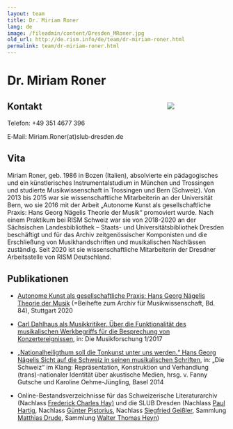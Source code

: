 ```yaml
---
layout: team
title: Dr. Miriam Roner
lang: de
image: /fileadmin/content/Dresden_MRoner.jpg
old_url: http://de.rism.info/de/team/dr-miriam-roner.html
permalink: team/dr-miriam-roner.html
---
```



# Dr. Miriam Roner

<div style="float: right; width: 35%">
   <figure class="figure">
      <div class="float-left">
         <img src="/images/old/fileadmin/Dresden_MRoner.jpg">
      </div>
   </figure>
</div>

## Kontakt

Telefon: +49 351 4677 396

E‑Mail: Miriam.Roner(at)slub‑dresden.de

## Vita

Miriam Roner, geb. 1986 in Bozen (Italien), absolvierte ein pädagogisches und ein künstlerisches Instrumentalstudium in München und Trossingen und studierte Musikwissenschaft in Trossingen und Bern (Schweiz). Von 2013 bis 2015 war sie wissenschaftliche Mitarbeiterin an der Universität Bern, wo sie 2016 mit der Arbeit „Autonome Kunst als gesellschaftliche Praxis: Hans Georg Nägelis Theorie der Musik“ promoviert wurde. Nach einem Praktikum bei RISM Schweiz war sie von 2018-2020 an der Sächsischen Landesbibliothek – Staats- und Universitätsbibliothek Dresden beschäftigt und für das Archiv zeitgenössischer Komponisten und die Erschließung von Musikhandschriften und musikalischen Nachlässen zuständig. Seit 2020 ist sie wissenschaftliche Mitarbeiterin der Dresdner Arbeitsstelle von RISM Deutschland.

## Publikationen

- [Autonome Kunst als gesellschaftliche Praxis: Hans Georg Nägelis Theorie der Musik](https://doi.org/10.25162/9783515127059) (=Beihefte zum Archiv für Musikwissenschaft, Bd. 84), Stuttgart 2020

- [Carl Dahlhaus als Musikkritiker. Über die Funktionalität des musikalischen Werkbegriffs für die Besprechung von Konzertereignissen](https://journals.qucosa.de/mf/article/download/365/3025), in: Die Musikforschung 1/2017

- [„Nationalheiligthum soll die Tonkunst unter uns werden.“ Hans Georg Nägelis Sicht auf die Schweiz in seinen musikalischen Schriften](https://edoc.unibas.ch/34225/1/20141016143614_543fbbbe8eaf8.pdf), in: „Die Schweiz“ im Klang: Repräsentation, Konstruktion und Verhandlung (trans)-nationaler Identität über akustische Medien, hrsg. v. Fanny Gutsche und Karoline Oehme-Jüngling, Basel 2014

- Online-Bestandsverzeichnisse für das Schweizerische Literaturarchiv (Nachlass [Frederick Charles Hay)](https://ead.nb.admin.ch/pdf/hay.pdf) und die SLUB Dresden (Nachlass [Paul Hartig](https://nbn-resolving.org/urn:nbn:de:bsz:14-qucosa2-727434), Nachlass [Günter Pistorius](https://nbn-resolving.org/urn:nbn:de:bsz:14-qucosa2-724952), Nachlass [Siegfried Geißler](https://nbn-resolving.org/urn:nbn:de:bsz:14-qucosa2-708727), Sammlung [Matthias Drude](https://nbn-resolving.org/urn:nbn:de:bsz:14-qucosa2-709784), Sammlung [Walter Thomas Heyn](https://nbn-resolving.org/urn:nbn:de:bsz:14-qucosa2-724967))





